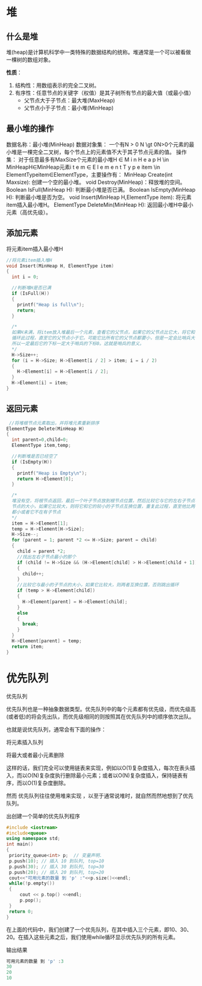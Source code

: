 # 堆

## 什么是堆

堆(heap)是计算机科学中一类特殊的数据结构的统称。堆通常是一个可以被看做一棵树的数组对象。

**性质**：

1. 结构性：用数组表示的完全二叉树。
2. 有序性：任意节点的关键字（权值）是其子树所有节点的最大值（或最小值）
   - 父节点大于子节点：最大堆(MaxHeap)
   - 父节点小于子节点：最小堆(MinHeap)

## 最小堆的操作

数据名称：最小堆(MinHeap)
数据对象集：
一个有N > 0 N \gt 0N>0个元素的最小堆是一棵完全二叉树，每个节点上的元素值不大于其子节点元素的值。
操作集：
对于任意最多有MaxSize个元素的最小堆H ∈ M i n H e a p H \in MinHeapH∈MinHeap元素i t e m ∈ E l e m e n t T y p e item \in ElementTypeitem∈ElementType，主要操作有：
MinHeap Create(int Maxsize): 创建一个空的最小堆。
void Destroy(MinHeap)：释放堆的空间。
Boolean IsFull(MinHeap H): 判断最小堆是否已满。
Boolean IsEmpty(MinHeap H): 判断最小堆是否为空。
void Insert(MinHeap H,ElementType item): 将元素item插入最小堆H。
ElementType DeleteMin(MinHeap H): 返回最小堆H中最小元素（高优先级）。



## 添加元素

 将元素item插入最小堆H

```c
//将元素item插入堆H
void Insert(MinHeap H, ElementType item)
{
  int i = 0;

  //判断堆H是否已满
  if (IsFull(H))
  {
    printf("Heap is full\n");
    return;
  }

  /*
  如果H未满，将item放入堆最后一个元素，查看它的父节点，如果它的父节点比它大，将它和它的父节点互换位置，
  循环此过程，直至它的父节点小于它。可能它比所有它的父节点都要小，但是一定会比哨兵大（数组中下标为0的位置），
  所以一定最后它的下标一定大于哨兵的下标0。这就是哨兵的意义。
  */
  H->Size++;
  for (i = H->Size; H->Element[i / 2] > item; i = i / 2)
  {
    H->Element[i] = H->Element[i / 2];
  }
  H->Element[i] = item;
}

```



## 返回元素

```c
 //将堆根节点元素取出，并将堆元素重新排序
ElementType Delete(MinHeap H)
{
  int parent=0,child=0;
  ElementType item,temp;

  //判断堆是否已经空了
  if (IsEmpty(H))
  {
    printf("Heap is Empty\n");
    return H->Element[0];
  }

  /*
  堆没有空，将根节点返回，最后一个叶子节点放到根节点位置，然后比较它与它的左右子节点中最小
  节点的大小，如果它比较大，则将它和它的较小的子节点互换位置，重复此过程，直至他比两个子节点
  都小或者它不在有子节点
  */
  item = H->Element[1];
  temp = H->Element[H->Size];
  H->Size--;
  for (parent = 1; parent *2 <= H->Size; parent = child)
  {
    child = parent *2;
    //找出左右子节点最小的那个
    if (child != H->Size && (H->Element[child] > H->Element[child + 1]))
    {
      child++;
    }
    //比较它与最小的子节点的大小，如果它比较大，则两者互换位置，否则跳出循环
    if (temp > H->Element[child])
    {
      H->Element[parent] = H->Element[child];
    }
    else
    {
      break;
    }
  }
  H->Element[parent] = temp;
  return item;
}

```

   

# 优先队列

优先队列

优先队列也是一种抽象数据类型。优先队列中的每个元素都有优先级，而优先级高(或者低)的将会先出队，而优先级相同的则按照其在优先队列中的顺序依次出队。

也就是说优先队列，通常会有下面的操作：

将元素插入队列

将最大或者最小元素删除

这样的话，我们完全可以使用链表来实现，例如以O(1)复杂度插入，每次在表头插入，而以O(N)复杂度执行删除最小元素；或者以O(N)复杂度插入，保持链表有序，而以O(1)复杂度删除。

然而 优先队列往往使用堆来实现 ，以至于通常说堆时，就自然而然地想到了优先队列。

出创建一个简单的优先队列程序

```c++
#include <iostream>
#include<queue>
using namespace std;
int main()
{
 priority_queue<int> p;  // 变量声明.
 p.push(10); // 插入 10 到队列, top=10
 p.push(30); // 插入 30 到队列, top=30
 p.push(20); // 插入 20 到队列, top=20
 cout<<"可用元素的数量 到 'p' :"<<p.size()<<endl;
 while(!p.empty())
 {
     cout << p.top() <<endl; 
     p.pop();
 }
 return 0;
}
```

在上面的代码中，我们创建了一个优先队列，在其中插入三个元素，即10、30、20。在插入这些元素之后，我们使用while循环显示优先队列的所有元素。

输出结果

```c++
可用元素的数量 到 'p' :3
30
20
10
```

